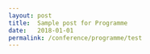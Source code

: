 ```yaml
---
layout: post
title:  Sample post for Programme
date:   2018-01-01
permalink: /conference/programme/test
---
```

